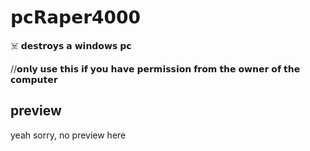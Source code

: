 # 𝗽𝗰𝗥𝗮𝗽𝗲𝗿𝟰𝟬𝟬𝟬

☠️ 𝗱𝗲𝘀𝘁𝗿𝗼𝘆𝘀 𝗮 𝘄𝗶𝗻𝗱𝗼𝘄𝘀 𝗽𝗰

//𝗼𝗻𝗹𝘆 𝘂𝘀𝗲 𝘁𝗵𝗶𝘀 𝗶𝗳 𝘆𝗼𝘂 𝗵𝗮𝘃𝗲 𝗽𝗲𝗿𝗺𝗶𝘀𝘀𝗶𝗼𝗻 𝗳𝗿𝗼𝗺 𝘁𝗵𝗲 𝗼𝘄𝗻𝗲𝗿 𝗼𝗳 𝘁𝗵𝗲 𝗰𝗼𝗺𝗽𝘂𝘁𝗲𝗿

## preview<br>
yeah sorry, no preview here

